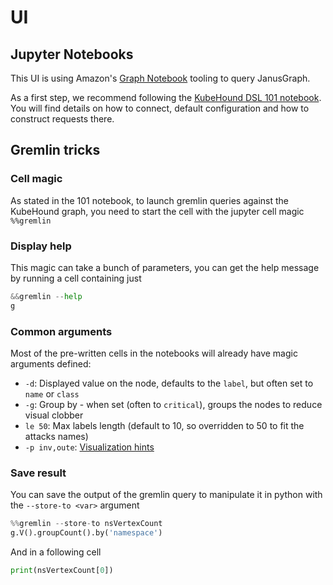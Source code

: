 # UI

## Jupyter Notebooks

This UI is using Amazon's [Graph Notebook](https://github.com/aws/graph-notebook) tooling to query JanusGraph.

As a first step, we recommend following the [KubeHound DSL 101 notebook](./KubehoundDSL_101.ipynb). You will find details on how to connect, default configuration and how to construct requests there.

## Gremlin tricks

### Cell magic

As stated in the 101 notebook, to launch gremlin queries against the KubeHound graph, you need to start the cell with the jupyter cell magic `%%gremlin`

### Display help

This magic can take a bunch of parameters, you can get the help message by running a cell containing just
```python
&&gremlin --help
g
```

### Common arguments

Most of the pre-written cells in the notebooks will already have magic arguments defined:
- `-d`: Displayed value on the node, defaults to the `label`, but often set to `name` or `class`
- `-g`: Group by - when set (often to `critical`), groups the nodes to reduce visual clobber
- `le 50`: Max labels length (default to 10, so overridden to 50 to fit the attacks names)
- `-p inv,oute`: [Visualization hints](https://docs.aws.amazon.com/neptune/latest/userguide/notebooks-visualization.html#notebooks-visualization-Gremlin)

### Save result

You can save the output of the gremlin query to manipulate it in python with the `--store-to <var>` argument
```python
%%gremlin --store-to nsVertexCount
g.V().groupCount().by('namespace')
```
And in a following cell
```python
print(nsVertexCount[0])
```
